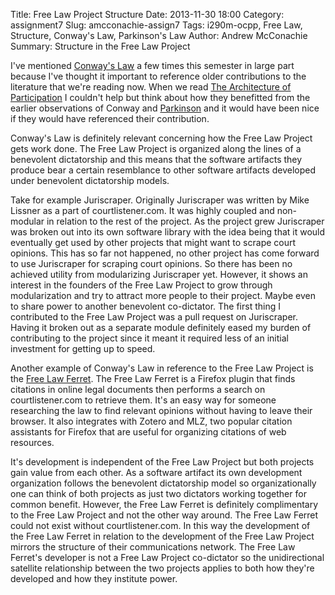 Title: Free Law Project Structure
Date: 2013-11-30 18:00 
Category: assignment7
Slug: amcconachie-assign7
Tags: i290m-ocpp, Free Law, Structure, Conway's Law, Parkinson's Law
Author: Andrew McConachie
Summary: Structure in the Free Law Project

I've mentioned [Conway's Law](http://www.melconway.com/research/committees.html) a few times this semester in large part because I've thought it important to reference older contributions to the literature that we're reading now.  When we read [The Architecture of Participation](http://mansci.journal.informs.org/content/52/7/1116.abstract) I couldn't help but think about how they benefitted from the earlier observations of Conway and [Parkinson](http://www.princeton.edu/~achaney/tmve/wiki100k/docs/Parkinson_s_law.html) and it would have been nice if they would have referenced their contribution.

Conway's Law is definitely relevant concerning how the Free Law Project gets work done.  The Free Law Project is organized along the lines of a benevolent dictatorship and this means that the software artifacts they produce bear a certain resemblance to other software artifacts developed under benevolent dictatorship models.

Take for example Juriscraper.  Originally Juriscraper was written by Mike Lissner as a part of courtlistener.com.  It was highly coupled and non-modular in relation to the rest of the project.  As the project grew Juriscraper was broken out into its own software library with the idea being that it would eventually get used by other projects that might want to scrape court opinions.  This has so far not happened, no other project has come forward to use Juriscraper for scraping court opinions.  So there has been no achieved utility from modularizing Juriscraper yet.  However, it shows an interest in the founders of the Free Law Project to grow through modularization and try to attract more people to their project.  Maybe even to share power to another benevolent co-dictator.  The first thing I contributed to the Free Law Project was a pull request on Juriscraper.  Having it broken out as a separate module definitely eased my burden of contributing to the project since it meant it required less of an initial investment for getting up to speed.

Another example of Conway's Law in reference to the Free Law Project is the [Free Law Ferret](http://citationstylist.org/2013/08/20/free-law-ferret-document-to-cited-cases-in-a-click/).  The Free Law Ferret is a Firefox plugin that finds citations in online legal documents then performs a search on courtlistener.com to retrieve them.  It's an easy way for someone researching the law to find relevant opinions without having to leave their browser.  It also integrates with Zotero and MLZ, two popular citation assistants for Firefox that are useful for organizing citations of web resources.

It's development is independent of the Free Law Project but both projects gain value from each other.  As a software artifact its own development organization follows the benevolent dictatorship model so organizationally one can think of both projects as just two dictators working together for common benefit.  However, the Free Law Ferret is definitely complimentary to the Free Law Project and not the other way around.  The Free Law Ferret could not exist without courtlistener.com.  In this way the development of the Free Law Ferret in relation to the development of the Free Law Project mirrors the structure of their communications network.  The Free Law Ferret's developer is not a Free Law Project co-dictator so the unidirectional satellite relationship between the two projects applies to both how they're developed and how they institute power.
